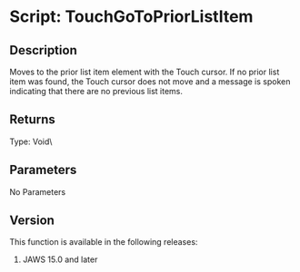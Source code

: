 # Script: TouchGoToPriorListItem

## Description

Moves to the prior list item element with the Touch cursor. If no prior
list item was found, the Touch cursor does not move and a message is
spoken indicating that there are no previous list items.

## Returns

Type: Void\

## Parameters

No Parameters

## Version

This function is available in the following releases:

1.  JAWS 15.0 and later
